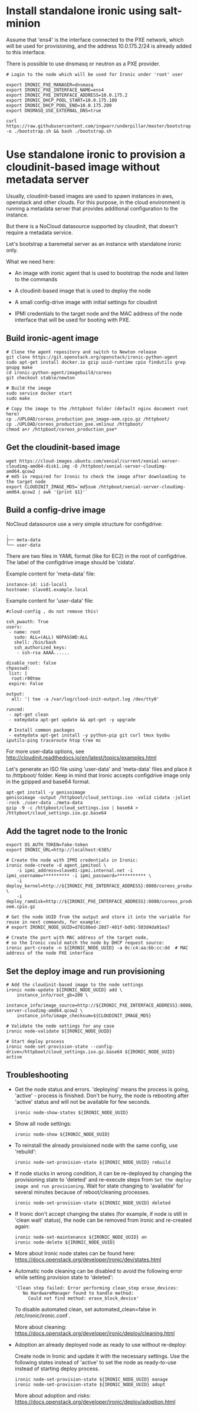 Install standalone ironic using salt-minion
===========================================


Assume that 'ens4' is the interface connected to the PXE network, which
will be used for provisioning, and the address 10.0.175.2/24 is already
added to this interface.

There is possible to use dnsmasq or neutron as a PXE provider.

    # Login to the node which will be used for Ironic under 'root' user

    export IRONIC_PXE_MANAGER=dnsmasq
    export IRONIC_PXE_INTERFACE_NAME=ens4
    export IRONIC_PXE_INTERFACE_ADDRESS=10.0.175.2
    export IRONIC_DHCP_POOL_START=10.0.175.100
    export IRONIC_DHCP_POOL_END=10.0.175.200
    export DNSMASQ_USE_EXTERNAL_DNS=true

    curl https://raw.githubusercontent.com/ingwarr/underpillar/master/bootstrap.sh -o ./bootstrap.sh && bash ./bootstrap.sh


Use standalone ironic to provision a cloudinit-based image without metadata server
==================================================================================

Usually, cloudinit-based images are used to spawn instances in aws, openstack
and other clouds.
For this purpose, in the cloud environment is running a metadata server that
provides additional configuration to the instance.

But there is a NoCloud datasource supported by cloudinit, that doesn't require
a metadata service.

Let's bootstrap a baremetal server as an instance with standalone ironic only.

What we need here:

- An image with ironic agent that is used to bootstrap the node and listen to the commands
- A cloudinit-based image that is used to deploy the node
- A small config-drive image with initial settings for cloudinit

- IPMI credentials to the target node and the MAC address of the node interface that will
  be used for booting with PXE.

Build ironic-agent image
------------------------

    # Clone the agent repository and switch to Newton release
    git clone https://git.openstack.org/openstack/ironic-python-agent
    sudo apt-get install docker.io gzip uuid-runtime cpio findutils grep gnupg make
    cd ironic-python-agent/imagebuild/coreos
    git checkout stable/newton

    # Build the image
    sudo service docker start
    sudo make

    # Copy the image to the /httpboot folder (default nginx document root here)
    cp ./UPLOAD/coreos_production_pxe_image-oem.cpio.gz /httpboot/
    cp ./UPLOAD/coreos_production_pxe.vmlinuz /httpboot/
    chmod a+r /httpboot/coreos_production_pxe*

Get the cloudinit-based image
-----------------------------

    wget https://cloud-images.ubuntu.com/xenial/current/xenial-server-cloudimg-amd64-disk1.img -O /httpboot/xenial-server-cloudimg-amd64.qcow2
    # md5 is required for Ironic to check the image after downloading to the target node
    export CLOUDINIT_IMAGE_MD5=`md5sum /httpboot/xenial-server-cloudimg-amd64.qcow2 | awk '{print $1}'`

Build a config-drive image
--------------------------

NoCloud datasource use a very simple structure for configdrive:

    .
    ├── meta-data
    └── user-data

There are two files in YAML format (like for EC2) in the root of configdrive.
The label of the configdrive image should be 'cidata'.

Example content for 'meta-data' file:

    instance-id: iid-local1
    hostname: slave01.example.local

Example content for 'user-data' file:

    #cloud-config , do not remove this!

    ssh_pwauth: True
    users:
     - name: root
       sudo: ALL=(ALL) NOPASSWD:ALL
       shell: /bin/bash
       ssh_authorized_keys:
        - ssh-rsa AAAA......

    disable_root: false
    chpasswd:
     list: |
      root:r00tme
     expire: False

    output:
      all: '| tee -a /var/log/cloud-init-output.log /dev/tty0'

    runcmd:
     - apt-get clean
     - eatmydata apt-get update && apt-get -y upgrade

     # Install common packages
     - eatmydata apt-get install -y python-pip git curl tmux byobu iputils-ping traceroute htop tree mc

For more user-data options, see http://cloudinit.readthedocs.io/en/latest/topics/examples.html

Let's generate an ISO file using 'user-data' and 'meta-data' files and place it to /httpboot/ folder.
Keep in mind that Ironic accepts configdrive image only in the gzipped and base64 format.

    apt-get install -y genisoimage
    genisoimage -output /httpboot/cloud_settings.iso -volid cidata -joliet -rock ./user-data ./meta-data
    gzip -9 -c /httpboot/cloud_settings.iso | base64 > /httpboot/cloud_settings.iso.gz.base64


Add the tagret node to the Ironic
---------------------------------

    export OS_AUTH_TOKEN=fake-token
    export IRONIC_URL=http://localhost:6385/

    # Create the node with IPMI credentials in Ironic:
    ironic node-create -d agent_ipmitool \
        -i ipmi_address=slave01-ipmi.internal.net -i ipmi_username=********** -i ipmi_password=*********** \
        -i deploy_kernel=http://${IRONIC_PXE_INTERFACE_ADDRESS}:8080/coreos_production_pxe.vmlinuz \
        -i deploy_ramdisk=http://${IRONIC_PXE_INTERFACE_ADDRESS}:8080/coreos_production_pxe_image-oem.cpio.gz

    # Get the node UUID from the output and store it into the variable for reuse in next commands, for example:
    # export IRONIC_NODE_UUID=d78186ed-28d7-401f-bd91-503d4da91ea7

    # Create the port with MAC address of the target node,
    # so the Ironic could match the node by DHCP request source:
    ironic port-create -n ${IRONIC_NODE_UUID} -a 0c:c4:aa:bb:cc:dd  # MAC address of the node PXE interface

Set the deploy image and run provisioning
-----------------------------------------

    # Add the cloudinit-based image to the node settings
    ironic node-update ${IRONIC_NODE_UUID} add \
        instance_info/root_gb=200 \
        instance_info/image_source=http://${IRONIC_PXE_INTERFACE_ADDRESS}:8080/xenial-server-cloudimg-amd64.qcow2 \
        instance_info/image_checksum=${CLOUDINIT_IMAGE_MD5}

    # Validate the node settings for any case
    ironic node-validate ${IRONIC_NODE_UUID}

    # Start deploy process
    ironic node-set-provision-state --config-drive=/httpboot/cloud_settings.iso.gz.base64 ${IRONIC_NODE_UUID} active

Troubleshooting
---------------

* Get the node status and errors. 'deploying' means the process is going, 'active' - process is finished.
  Don't be hurry, the node is rebooting after 'active' status and will not be available for few seconds.

      ironic node-show-states ${IRONIC_NODE_UUID}

* Show all node settings:

      ironic node-show ${IRONIC_NODE_UUID}

* To reinstall the already provisioned node with the same config, use 'rebuild':

      ironic node-set-provision-state ${IRONIC_NODE_UUID} rebuild

* If node stucks in wrong condition, it can be re-deployed by changing the provisioning state to 'deleted'
  and re-execute steps from ```Set the deploy image and run provisioning```.
  Wait for state changing to 'available' for several minutes because of reboot/cleaning processes.

      ironic node-set-provision-state ${IRONIC_NODE_UUID} deleted

* If Ironic don't accept changing the states (for example, if node is still in 'clean wait' status),
  the node can be removed from Ironic and re-created again:

      ironic node-set-maintenance ${IRONIC_NODE_UUID} on
      ironic node-delete ${IRONIC_NODE_UUID}

* More about Ironic node states can be found here:
  https://docs.openstack.org/developer/ironic/dev/states.html

* Automatic node cleaning can be disabled to avoid the following error while setting provision state to 'deleted':

      'Clean step failed: Error performing clean_step erase_devices:
         No HardwareManager found to handle method:
           Could not find method: erase_block_device'

  To disable automated clean, set automated_clean=false in /etc/ironic/ironic.conf .

  More about cleaning:
  https://docs.openstack.org/developer/ironic/deploy/cleaning.html

* Adoption an already deployed node as ready to use without re-deploy:

  Create node in Ironic and update it with the necessary settings.
  Use the following states instead of 'active' to set the node as
  ready-to-use instead of starting deploy process.

      ironic node-set-provision-state ${IRONIC_NODE_UUID} manage
      ironic node-set-provision-state ${IRONIC_NODE_UUID} adopt

  More about adoption and risks:
  https://docs.openstack.org/developer/ironic/deploy/adoption.html

